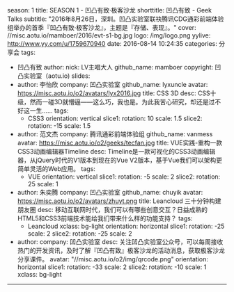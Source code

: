season: 1
title: SEASON 1 - 凹凸有致&middot;极客沙龙
shorttitle: 凹凸有致 - Geek Talks
subtitle: "2016年8月26日，深圳。凹凸实验室联袂腾讯CDG通彩前端体验组举办的首季『凹凸有致&middot;极客沙龙』，主题是『存储、表现』。"
cover: //misc.aotu.io/mamboer/2016/evt-s1-bg.jpg
logo: /img/logo.png
yylive: http://www.yy.com/u/1759670940
date: 2016-08-14 10:24:35
categories: 分享会
tags:
  - 凹凸有致
author:
    nick: LV主唱大人
    github_name: mamboer
copyright: 凹凸实验室（aotu.io)
slides:
  - author: 李怡欣
    company: 凹凸实验室
    github_name: lyxuncle
    avatar: https://misc.aotu.io/o2/avatars/lyx2016.jpg
    title: CSS 3D
    desc: CSS十级，然而一碰3D就懵逼——这么巧，我也是。为此我苦心研究，却还是过不好这一生……
    tags:
      - CSS3
    orientation: vertical
    slice1:
      rotation: 10
      scale: 1.5
    slice2:
      rotation: -15
      scale: 1.5
  - author: 范文杰
    company: 腾讯通彩前端体验组
    github_name: vanmess
    avatar: https://misc.aotu.io/o2/geeks/tecfan.jpg
    title: VUE实践-重构一款CSS3动画编辑器Timeline
    desc: Timeline是一款可视化的CSS3动画编辑器，从jQuery时代的V1版本到现在的Vue V2版本，基于Vue我们可以架构更简单灵活的Web应用。
    tags:
      - VUE
    orientation: vertical
    slice1:
      rotation: -5
      scale: 2
    slice2:
      rotation: 25
      scale: 1
  - author: 朱奕腾
    company: 凹凸实验室
    github_name: chuyik
    avatar: https://misc.aotu.io/o2/avatars/zhuyt.png
    title: Leancloud 三十分钟构建朋友圈
    desc: 移动互联网时代，我们可以有哪些创意交互？日益成熟的HTML5和CSS3前端技术能给我们带来什么样的功能支持？
    tags:
      - Leancloud
    xclass: bg-light
    orientation: horizontal
    slice1:
      rotation: -25
      scale: 2
    slice2:
      rotation: -25
      scale: 2
  - author: 
    company: 凹凸实验室
    desc: 关注凹凸实验室公众号，可以每周接收热门的开发资讯，及时了解『凹凸有致』极客沙龙的活动消息，获取极客沙龙分享课件。
    avatar: "//misc.aotu.io/o2/img/qrcode.png"
    orientation: horizontal
    slice1:
      rotation: -33
      scale: 2
    slice2:
      rotation: -10
      scale: 1
    xclass: bg-light
---